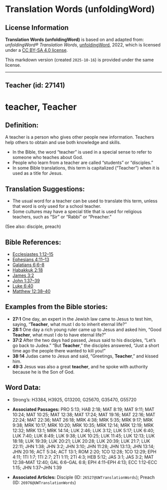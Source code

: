 # Translation Words (unfoldingWord)

## License Information

**Translation Words (unfoldingWord)** is based on and adapted from: _unfoldingWord® Translation Words_, [unfoldingWord](https://unfoldingword.org/utw), 2022, which is licensed under a [CC BY-SA 4.0 license](https://creativecommons.org/licenses/by-sa/4.0/legalcode.en).

This markdown version (created `2025-10-16`) is provided under the same license.



--------------------------------

## Teacher (id: 27141)

teacher, Teacher
================

Definition:
-----------

A teacher is a person who gives other people new information. Teachers help others to obtain and use both knowledge and skills.

* In the Bible, the word “teacher” is used in a special sense to refer to someone who teaches about God.
* People who learn from a teacher are called “students” or “disciples.”
* In some Bible translations, this term is capitalized (“Teacher”) when it is used as a title for Jesus.

Translation Suggestions:
------------------------

* The usual word for a teacher can be used to translate this term, unless that word is only used for a school teacher.
* Some cultures may have a special title that is used for religious teachers, such as “Sir” or “Rabbi” or “Preacher.”

(See also: disciple, preach)

Bible References:
-----------------

* [Ecclesiastes 1:12–15](https://ref.ly/Eccl1:12-Eccl1:15)
* [Ephesians 4:11–13](https://ref.ly/Eph4:11-Eph4:13)
* [Galatians 6:6–8](https://ref.ly/Gal6:6-Gal6:8)
* [Habakkuk 2:18](https://ref.ly/Hab2:18)
* [James 3:2](https://ref.ly/Jas3:2)
* [John 1:37–39](https://ref.ly/John1:37-John1:39)
* [Luke 6:40](https://ref.ly/Luke6:40)
* [Matthew 12:38–40](https://ref.ly/Matt12:38-Matt12:40)

Examples from the Bible stories:
--------------------------------

* **27:1** One day, an expert in the Jewish law came to Jesus to test him, saying, “**Teacher**, what must I do to inherit eternal life?”
* **28:1** One day a rich young ruler came up to Jesus and asked him, “Good **Teacher**, what must I do to have eternal life?”
* **37:2** After the two days had passed, Jesus said to his disciples, “Let’s go back to Judea.” “But **Teacher**,” the disciples answered, “Just a short time ago the people there wanted to kill you!”
* **38:14** Judas came to Jesus and said, “Greetings, **Teacher**,” and kissed him.
* **49:3** Jesus was also a great **teacher**, and he spoke with authority because he is the Son of God.

Word Data:
----------

* Strong’s: H3384, H3925, G13200, G25670, G35470, G55720

* **Associated Passages:** PRO 5:13; HAB 2:18; MAT 8:19; MAT 9:11; MAT 10:24; MAT 10:25; MAT 12:38; MAT 17:24; MAT 19:16; MAT 22:16; MAT 22:24; MAT 22:36; MAT 26:18; MRK 4:38; MRK 5:35; MRK 9:17; MRK 9:38; MRK 10:17; MRK 10:20; MRK 10:35; MRK 12:14; MRK 12:19; MRK 12:32; MRK 13:1; MRK 14:14; LUK 2:46; LUK 3:12; LUK 5:17; LUK 6:40; LUK 7:40; LUK 8:49; LUK 9:38; LUK 10:25; LUK 11:45; LUK 12:13; LUK 18:18; LUK 19:39; LUK 20:21; LUK 20:28; LUK 20:39; LUK 21:7; LUK 22:11; JHN 1:38; JHN 3:2; JHN 3:10; JHN 11:28; JHN 13:13; JHN 13:14; JHN 20:16; ACT 5:34; ACT 13:1; ROM 2:20; 1CO 12:28; 1CO 12:29; EPH 4:11; 1TI 1:7; 1TI 2:7; 2TI 1:11; 2TI 4:3; HEB 5:12; JAS 3:1; JAS 3:2; MAT 12:38–MAT 12:40; GAL 6:6–GAL 6:8; EPH 4:11–EPH 4:13; ECC 1:12–ECC 1:15; JHN 1:37–JHN 1:39
* **Associated Articles:** Disciple (ID: `26527@UWTranslationWords`); Preach (ID: `26976@UWTranslationWords`)

